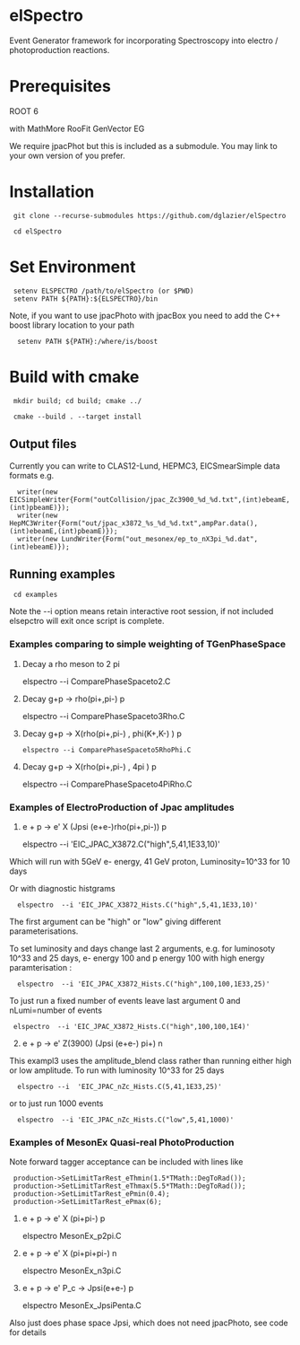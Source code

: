 # elSpectro 

Event Generator framework for incorporating Spectroscopy into electro / photoproduction reactions.

# Prerequisites
 
ROOT 6

with MathMore RooFit GenVector EG

We require jpacPhot but this is included as a submodule. You may link to your own version of you prefer.

# Installation

     git clone --recurse-submodules https://github.com/dglazier/elSpectro

     cd elSpectro

 # Set Environment

     setenv ELSPECTRO /path/to/elSpectro (or $PWD)
     setenv PATH ${PATH}:${ELSPECTRO}/bin

Note, if you want to use jpacPhoto with jpacBox you need to add the C++ boost library location to your path

      setenv PATH ${PATH}:/where/is/boost

# Build with cmake
 
     mkdir build; cd build; cmake ../

     cmake --build . --target install


## Output files

Currently you can write to CLAS12-Lund, HEPMC3, EICSmearSimple data formats e.g.

  	  writer(new EICSimpleWriter{Form("outCollision/jpac_Zc3900_%d_%d.txt",(int)ebeamE,(int)pbeamE)});
  	  writer(new HepMC3Writer{Form("out/jpac_x3872_%s_%d_%d.txt",ampPar.data(),(int)ebeamE,(int)pbeamE)});
 	  writer(new LundWriter{Form("out_mesonex/ep_to_nX3pi_%d.dat",(int)ebeamE)});
 

## Running examples

     cd examples

Note the --i option means retain interactive root session, if not included elsepctro will exit once script is complete.

### Examples comparing to simple weighting of TGenPhaseSpace

1) Decay a rho meson to 2 pi

      elspectro --i ComparePhaseSpaceto2.C

2) Decay g+p -> rho(pi+,pi-) p

      elspectro --i  ComparePhaseSpaceto3Rho.C

3) Decay g+p -> X(rho(pi+,pi-) , phi(K+,K-) ) p

       elspectro --i ComparePhaseSpaceto5RhoPhi.C

4)  Decay g+p -> X(rho(pi+,pi-) , 4pi ) p

       elspectro --i ComparePhaseSpaceto4PiRho.C


### Examples of ElectroProduction of Jpac amplitudes

1) e + p -> e' X (Jpsi (e+e-)rho(pi+,pi-)) p

      elspectro  --i 'EIC_JPAC_X3872.C("high",5,41,1E33,10)'

Which will run with 5GeV e- energy, 41 GeV proton, Luminosity=10^33 for 10 days

Or with diagnostic histgrams

      elspectro  --i 'EIC_JPAC_X3872_Hists.C("high",5,41,1E33,10)'

The first argument can be "high" or "low" giving different parameterisations.

To set luminosity and days change last 2 arguments, e.g. for luminosoty 10^33 and 25 days, e- energy 100 and p energy 100 with high energy paramterisation :

      elspectro  --i 'EIC_JPAC_X3872_Hists.C("high",100,100,1E33,25)'

To just run a fixed number of events leave last argument 0 and nLumi=number of events

     elspectro  --i 'EIC_JPAC_X3872_Hists.C("high",100,100,1E4)'

2) e + p -> e' Z(3900) (Jpsi (e+e-) pi+) n


This exampl3 uses the amplitude_blend class rather than running either high or low amplitude.
To run with luminosity 10^33 for 25 days

      elspectro --i  'EIC_JPAC_nZc_Hists.C(5,41,1E33,25)'

or to just run 1000 events

      elspectro  --i 'EIC_JPAC_nZc_Hists.C("low",5,41,1000)'

### Examples of MesonEx Quasi-real PhotoProduction

Note forward tagger acceptance can be included with lines like

     production->SetLimitTarRest_eThmin(1.5*TMath::DegToRad());
     production->SetLimitTarRest_eThmax(5.5*TMath::DegToRad());
     production->SetLimitTarRest_ePmin(0.4);
     production->SetLimitTarRest_ePmax(6);


1) e + p -> e' X (pi+pi-) p

     elspectro MesonEx_p2pi.C

2) e + p -> e' X (pi+pi+pi-) n

     elspectro MesonEx_n3pi.C
 
3)  e + p -> e' P_c -> Jpsi(e+e-) p

     elspectro MesonEx_JpsiPenta.C

Also just does phase space Jpsi, which does not need jpacPhoto, see code for details